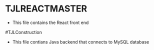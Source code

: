 # TJLREACTMASTER
- This file contains the React front end

#TJLConstruction
- This file contians Java backend that connects to MySQL database
